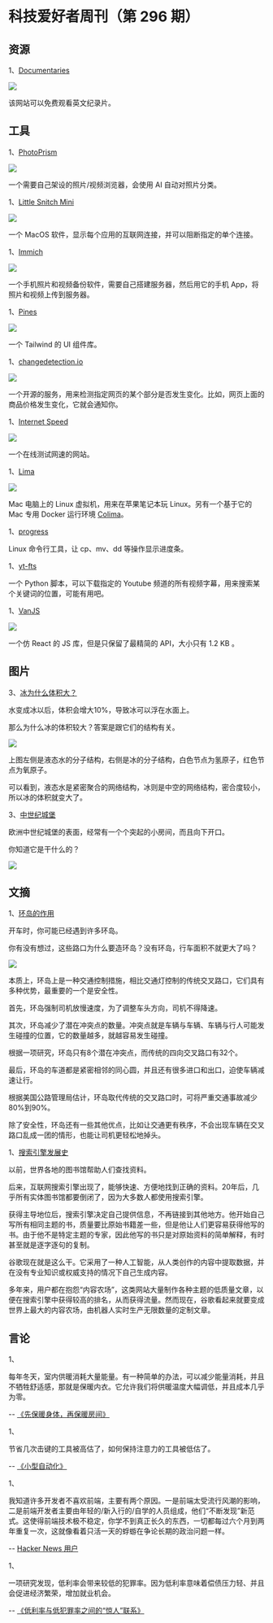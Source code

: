 # 科技爱好者周刊（第 296 期）

## 资源

1、[Documentaries](https://ihavenotv.com/)

![](https://cdn.beekka.com/blogimg/asset/202401/bg2024011601.webp)

该网站可以免费观看英文纪录片。

## 工具

1、[PhotoPrism](https://github.com/photoprism/photoprism)

![](https://cdn.beekka.com/blogimg/asset/202307/bg2023071113.webp)

一个需要自己架设的照片/视频浏览器，会使用 AI 自动对照片分类。

1、[Little Snitch Mini](https://obdev.at/products/littlesnitch-mini/index.html)

![](https://cdn.beekka.com/blogimg/asset/202307/bg2023071301.webp)

一个 MacOS 软件，显示每个应用的互联网连接，并可以阻断指定的单个连接。

1、[Immich](https://github.com/immich-app/immich)

![](https://cdn.beekka.com/blogimg/asset/202307/bg2023071104.webp)

一个手机照片和视频备份软件，需要自己搭建服务器，然后用它的手机 App，将照片和视频上传到服务器。

1、[Pines](https://github.com/thedevdojo/pines)

![](https://cdn.beekka.com/blogimg/asset/202307/bg2023071307.webp)

一个 Tailwind 的 UI 组件库。

1、[changedetection.io](https://github.com/dgtlmoon/changedetection.io)

![](https://cdn.beekka.com/blogimg/asset/202309/bg2023090104.webp)

一个开源的服务，用来检测指定网页的某个部分是否发生变化。比如，网页上面的商品价格发生变化，它就会通知你。

1、[Internet Speed](https://www.internetspeed.my/)

![](https://cdn.beekka.com/blogimg/asset/202311/bg2023110301.webp)

一个在线测试网速的网站。

1、[Lima](https://lima-vm.io/)

![](https://cdn.beekka.com/blogimg/asset/202307/bg2023071101.webp)

Mac 电脑上的 Linux 虚拟机，用来在苹果笔记本玩 Linux。另有一个基于它的 Mac 专用 Docker 运行环境 [Colima](https://github.com/abiosoft/colima)。

1、[progress](https://github.com/Xfennec/progress)

Linux 命令行工具，让 cp、mv、dd 等操作显示进度条。

1、[yt-fts](https://github.com/NotJoeMartinez/yt-fts)

一个 Python 脚本，可以下载指定的 Youtube 频道的所有视频字幕，用来搜索某个关键词的位置，可能有用吧。

1、[VanJS](https://vanjs.org/)

![](https://cdn.beekka.com/blogimg/asset/202305/bg2023052003.webp)

一个仿 React 的 JS 库，但是只保留了最精简的 API，大小只有 1.2 KB 。 

## 图片

3、[冰为什么体积大？](https://nautil.us/five-things-we-still-dont-know-about-water-3383/)

水变成冰以后，体积会增大10%，导致冰可以浮在水面上。

那么为什么冰的体积较大？答案是跟它们的结构有关。

![](https://cdn.beekka.com/blogimg/asset/202203/bg2022031408.webp)

上图左侧是液态水的分子结构，右侧是冰的分子结构，白色节点为氢原子，红色节点为氧原子。

可以看到，液态水是紧密聚合的网络结构，冰则是中空的网络结构，密合度较小，所以冰的体积就变大了。

3、[中世纪城堡](https://www.facebook.com/discoverytw/posts/pfbid031dRgsdNfWVFPXtKDGR4TnaiGWxPQ4c2EXvjpodkJE84UuzS9vpyfsxayLZMQjuBPl)

欧洲中世纪城堡的表面，经常有一个个突起的小房间，而且向下开口。

你知道它是干什么的？

![](https://cdn.beekka.com/blogimg/asset/202212/bg2022120701.webp)

## 文摘

1、[环岛的作用](https://theconversation.com/what-are-roundabouts-a-transportation-engineer-explains-the-safety-benefits-of-these-circular-intersections-215412)

开车时，你可能已经遇到许多环岛。

你有没有想过，这些路口为什么要造环岛？没有环岛，行车面积不就更大了吗？

![](https://cdn.beekka.com/blogimg/asset/202310/bg2023102603.webp)

本质上，环岛上是一种交通控制措施，相比交通灯控制的传统交叉路口，它们具有多种优势，最重要的一个是安全性。

首先，环岛强制司机放慢速度，为了调整车头方向，司机不得降速。

其次，环岛减少了潜在冲突点的数量。冲突点就是车辆与车辆、车辆与行人可能发生碰撞的位置，它的数量越多，就越容易发生碰撞。

根据一项研究，环岛只有8个潜在冲突点，而传统的四向交叉路口有32个。

最后，环岛的车道都是紧密相邻的同心圆，并且还有很多进口和出口，迫使车辆减速让行。

根据美国公路管理局估计，环岛取代传统的交叉路口时，可将严重交通事故减少80%到90%。

除了安全性，环岛还有一些其他优点，比如让交通更有秩序，不会出现车辆在交叉路口乱成一团的情形，也能让司机更轻松地掉头。

1、[搜索引擎发展史](https://www.tomshardware.com/news/google-ai-search-experience-content-farm)

以前，世界各地的图书馆帮助人们查找资料。

后来，互联网搜索引擎出现了，能够快速、方便地找到正确的资料。20年后，几乎所有实体图书馆都要倒闭了，因为大多数人都使用搜索引擎。 

获得主导地位后，搜索引擎决定自己提供信息，不再链接到其他地方。他开始自己写所有相同主题的书，质量要比原始书籍差一些，但是他让人们更容易获得他写的书。由于他不是特定主题的专家，因此他写的书只是对原始资料的简单解释，有时甚至就是逐字逐句的复制。

谷歌现在就是这么干。它采用了一种人工智能，从人类创作的内容中提取数据，并在没有专业知识或权威支持的情况下自己生成内容。 

多年来，用户都在抱怨“内容农场”，这类网站大量制作各种主题的低质量文章，以便在搜索引擎中获得较高的排名，从而获得流量。然而现在，谷歌看起来就要变成世界上最大的内容农场，由机器人实时生产无限数量的定制文章。

## 言论

1、

每年冬天，室内供暖消耗大量能量。有一种简单的办法，可以减少能量消耗，并且不牺牲舒适感，那就是保暖内衣。它允许我们将供暖温度大幅调低，并且成本几乎为零。

-- [《先保暖身体，再保暖房间》](https://solar.lowtechmagazine.com/2011/02/insulation-first-the-body-then-the-home/)

1、

节省几次击键的工具被高估了，如何保持注意力的工具被低估了。

-- [《小型自动化》](https://www.johndcook.com/blog/2023/01/29/small-scale-automation/)

1、

我知道许多开发者不喜欢前端，主要有两个原因。一是前端太受流行风潮的影响，二是前端开发者主要由年轻的/新入行的/自学的人员组成，他们“不断发现”新范式。这使得前端技术极不稳定，你学不到真正长久的东西，一切都每过六个月到两年重复一次，这就像看着只活一天的蜉蝣在争论长期的政治问题一样。

-- [Hacker News 用户](https://news.ycombinator.com/item?id=37133035)

1、

一项研究发现，低利率会带来较低的犯罪率。因为低利率意味着偿债压力轻、并且会促进经济繁荣，增加就业机会。

-- [《低利率与低犯罪率之间的“惊人”联系》](https://thecrimereport.org/2016/12/06/the-startling-link-between-low-interest-rates-and-low-crime/)
